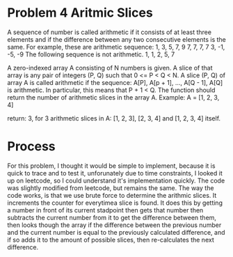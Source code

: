 # Problem 4 Aritmic Slices
A sequence of number is called arithmetic if it consists of at least three elements and if the difference between any two consecutive elements is the same.
For example, these are arithmetic sequence:
1, 3, 5, 7, 9
7, 7, 7, 7
3, -1, -5, -9
The following sequence is not arithmetic.
1, 1, 2, 5, 7

A zero-indexed array A consisting of N numbers is given. A slice of that array is any pair of integers (P, Q) such that 0 <= P < Q < N.
A slice (P, Q) of array A is called arithmetic if the sequence:
A[P], A[p + 1], ..., A[Q - 1], A[Q] is arithmetic. In particular, this means that P + 1 < Q.
The function should return the number of arithmetic slices in the array A. 
Example: 
A = [1, 2, 3, 4]

return: 3, for 3 arithmetic slices in A: [1, 2, 3], [2, 3, 4] and [1, 2, 3, 4] itself.


# Process
For this problem, I thought it would be simple to implement, because it is quick to trace and to test it, unforunately due to time constraints, I looked it up on leetcode, so I could understand it's implementation quickly. The code was slightly modified from leetcode, but remains the same. The way the code works, is that we use brute force to determine the arithmic slices. It increments the counter for everytimea slice is found. It does this by getting a number in front of its current stadpoint then gets that number then subtracts the current number from it to get the difference between them, then looks though the array if the difference between the previous number and the current number is equal to the previously calculated difference, and if so adds it to the amount of possible slices, then re-calculates the next difference.
